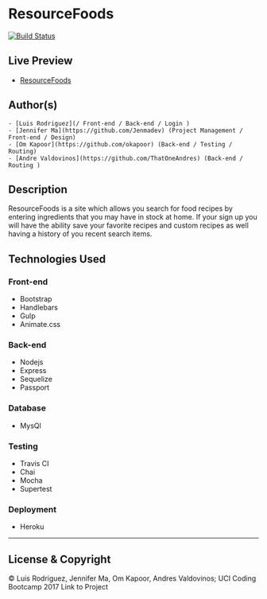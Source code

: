 # ResourceFoods
[![Build Status](https://travis-ci.org/LuisMiguelRodriguez/OrangeTeamProject2.svg?branch=master)](https://travis-ci.org/LuisMiguelRodriguez/OrangeTeamProject2)

## Live Preview
 - [ResourceFoods](https://project2teamorange.herokuapp.com/)


## Author(s)
    - [Luis Rodriguez](/ Front-end / Back-end / Login )
    - [Jennifer Ma](https://github.com/Jenmadev) (Project Management / Front-end / Design)
    - [Om Kapoor](https://github.com/okapoor) (Back-end / Testing / Routing)
    - [Andre Valdovinos](https://github.com/ThatOneAndres) (Back-end / Routing )


## Description
  ResourceFoods is a site which allows you search for food recipes by entering ingredients that you may have in stock at home. If your sign up
  you will have the ability save your favorite recipes and custom recipes as well having a history of you recent search items.

## Technologies Used

  ### Front-end  
  - Bootstrap
  - Handlebars
  - Gulp
  - Animate.css

  ### Back-end
  - Nodejs
  - Express
  - Sequelize
  - Passport

  ### Database
  - MysQl

  ### Testing
  - Travis CI
  - Chai
  - Mocha
  - Supertest

  ### Deployment
  - Heroku




---
## License & Copyright
© Luis Rodriguez, Jennifer Ma, Om Kapoor, Andres Valdovinos; UCI Coding Bootcamp 2017
Link to Project
